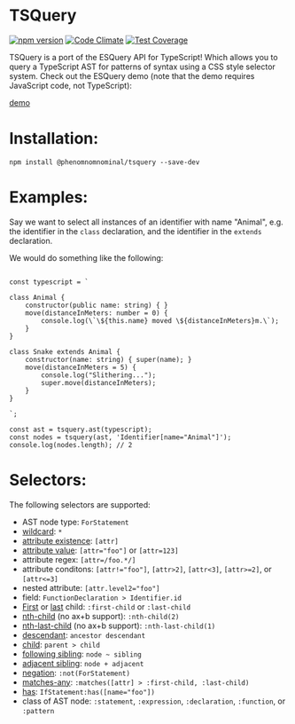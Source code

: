 # TSQuery

[![npm version](https://img.shields.io/npm/v/@phenomnomnominal/tsquery.svg)](https://img.shields.io/npm/v/@phenomnomnominal/tsquery.svg)
[![Code Climate](https://codeclimate.com/github/phenomnomnominal/tsquery/badges/gpa.svg)](https://codeclimate.com/github/phenomnomnominal/tsquery)
[![Test Coverage](https://codeclimate.com/github/phenomnomnominal/tsquery/coverage.svg)](https://codeclimate.com/github/phenomnomnominal/tsquery/coverage)

TSQuery is a port of the ESQuery API for TypeScript! Which allows you to query a TypeScript AST for patterns of syntax using a CSS style selector system. Check out the ESQuery demo (note that the demo requires JavaScript code, not TypeScript):

[demo](https://estools.github.io/esquery/)

# Installation:

```
npm install @phenomnomnominal/tsquery --save-dev
```

# Examples:

Say we want to select all instances of an identifier with name "Animal", e.g. the identifier in the `class` declaration, and the identifier in the `extends` declaration.

We would do something like the following:

```tss  import { tsquery } from '@phenomnomnominal/tsquery';

const typescript = `

class Animal {
    constructor(public name: string) { }
    move(distanceInMeters: number = 0) {
        console.log(\`\${this.name} moved \${distanceInMeters}m.\`);
    }
}

class Snake extends Animal {
    constructor(name: string) { super(name); }
    move(distanceInMeters = 5) {
        console.log("Slithering...");
        super.move(distanceInMeters);
    }
}

`;

const ast = tsquery.ast(typescript);
const nodes = tsquery(ast, 'Identifier[name="Animal"]');
console.log(nodes.length); // 2
```

# Selectors:

The following selectors are supported:
* AST node type: `ForStatement`
* [wildcard](http://dev.w3.org/csswg/selectors4/#universal-selector): `*`
* [attribute existence](http://dev.w3.org/csswg/selectors4/#attribute-selectors): `[attr]`
* [attribute value](http://dev.w3.org/csswg/selectors4/#attribute-selectors): `[attr="foo"]` or `[attr=123]`
* attribute regex: `[attr=/foo.*/]`
* attribute conditons: `[attr!="foo"]`, `[attr>2]`, `[attr<3]`, `[attr>=2]`, or `[attr<=3]`
* nested attribute: `[attr.level2="foo"]`
* field: `FunctionDeclaration > Identifier.id`
* [First](http://dev.w3.org/csswg/selectors4/#the-first-child-pseudo) or [last](http://dev.w3.org/csswg/selectors4/#the-last-child-pseudo) child: `:first-child` or `:last-child`
* [nth-child](http://dev.w3.org/csswg/selectors4/#the-nth-child-pseudo) (no ax+b support): `:nth-child(2)`
* [nth-last-child](http://dev.w3.org/csswg/selectors4/#the-nth-last-child-pseudo) (no ax+b support): `:nth-last-child(1)`
* [descendant](http://dev.w3.org/csswg/selectors4/#descendant-combinators): `ancestor descendant`
* [child](http://dev.w3.org/csswg/selectors4/#child-combinators): `parent > child`
* [following sibling](http://dev.w3.org/csswg/selectors4/#general-sibling-combinators): `node ~ sibling`
* [adjacent sibling](http://dev.w3.org/csswg/selectors4/#adjacent-sibling-combinators): `node + adjacent`
* [negation](http://dev.w3.org/csswg/selectors4/#negation-pseudo): `:not(ForStatement)`
* [matches-any](http://dev.w3.org/csswg/selectors4/#matches): `:matches([attr] > :first-child, :last-child)`
* [has](https://drafts.csswg.org/selectors-4/#has-pseudo): `IfStatement:has([name="foo"])`
* class of AST node: `:statement`, `:expression`, `:declaration`, `:function`, or `:pattern`
